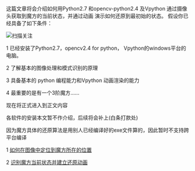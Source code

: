 这篇文章将会介绍如何用Python2.7 和opencv-python2.4 及Vpython 通过摄像头获取到魔方的当前状态，并通过动画 演示如何还原到最初始的状态。 假设你已经具备了如下条件：

 ![扫描关注](https://siyaofa.github.io/pic/FQR4.png)

1 已经安装了Python2.7，opencv2.4 for python， Vpython的windows平台的电脑。

2 了解基本的图像处理和模式识别的原理

3 具备基本的 python 编程能力和Vpython 动画渲染的能力

4 最重要的是有一个3阶魔方…… 

现在将正式进入到正文内容

各软件的安装本文暂不作介绍，后续将会补上(白条打款处)

因为魔方具体的还原算法是用别人已经编译好的exe文件算的，因此暂时不支持跨平台编译

1 [如何在图像中定位到魔方所在的位置](https://siyaofa.github.io/md/训练cascade分类器)

2 [识别魔方当前状态并建立还原动画](https://siyaofa.github.io/md/move)
